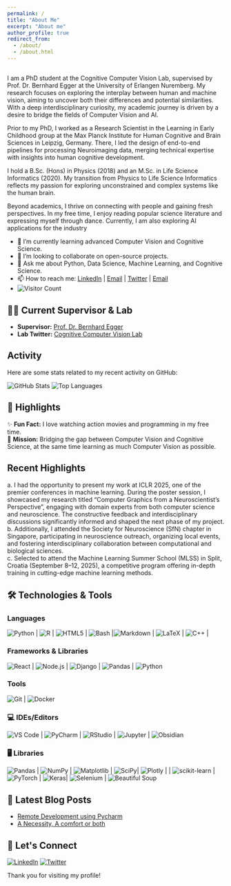 ```yaml
---
permalink: /
title: "About Me"
excerpt: "About me"
author_profile: true
redirect_from: 
  - /about/
  - /about.html
---
```

<H2>
<div align="center">
</div>
</H2>  


I am a PhD student at the Cognitive Computer Vision Lab, supervised by Prof. Dr. Bernhard Egger at the University of Erlangen Nuremberg. My research focuses on exploring the interplay between human and machine vision, aiming to uncover both their differences and potential similarities. With a deep interdisciplinary curiosity, my academic journey is driven by a desire to bridge the fields of Computer Vision and AI.


Prior to my PhD, I worked as a Research Scientist in the Learning in Early Childhood group at the Max Planck Institute for Human Cognitive and Brain Sciences in Leipzig, Germany. There, I led the design of end-to-end pipelines for processing Neuroimaging data, merging technical expertise with insights into human cognitive development.  

I hold a B.Sc. (Hons) in Physics (2018) and an M.Sc. in Life Science Informatics (2020). My transition from Physics to Life Science Informatics reflects my passion for exploring unconstrained and complex systems like the human brain.  

Beyond academics, I thrive on connecting with people and gaining fresh perspectives. In my free time, I enjoy reading popular science literature and expressing myself through dance. Currently, I am also exploring AI applications for the industry

- 🌱 I’m currently learning advanced Computer Vision and Cognitive Science. 
- 👯 I’m looking to collaborate on open-source projects.
- 💬 Ask me about Python, Data Science, Machine Learning, and Cognitive Science.
- 📫 How to reach me: [LinkedIn](https://www.linkedin.com/in/shreyakapoor18) | [Email](mailto:shreya.kapoor@fau.de) | [Twitter](https://x.com/SKapoor_18) | [Email](mailto:kapoorshreya18@gmail.com)
- ![Visitor Count](https://visitor-badge.laobi.icu/badge?page_id=ShreyaKapoor18.yourrepository)

## 🧑‍🏫 Current Supervisor & Lab

- **Supervisor:** [Prof. Dr. Bernhard Egger](https://eggerbernhard.ch)
- **Lab Twitter:** [Cognitive Computer Vision Lab](https://x.com/cogcovi?lang=en)

## Activity

Here are some stats related to my recent activity on GitHub:

![GitHub Stats](https://github-readme-stats.vercel.app/api?username=ShreyaKapoor18&show_icons=true&count_private=true) 
![Top Languages](https://github-readme-stats.vercel.app/api/top-langs/?username=ShreyaKapoor18)

## 🌟 Highlights  

✨ **Fun Fact:** I love watching action movies and programming in my free time.  
🎯 **Mission:** Bridging the gap between Computer Vision and Cognitive Science, at the same time learning as much Computer Vision as possible. 

## Recent Highlights

a. I had the opportunity to present my work at ICLR 2025, one of the premier conferences in machine learning. During the poster session, I showcased my research titled “Computer Graphics from a Neuroscientist’s Perspective”, engaging with domain experts from both computer science and neuroscience. The constructive feedback and interdisciplinary discussions significantly informed and shaped the next phase of my project. <br>
b. Additionally, I attended the Society for Neuroscience (SfN) chapter in Singapore, participating in neuroscience outreach, organizing local events, and fostering interdisciplinary collaboration between computational and biological sciences. <br>
c. Selected to attend the Machine Learning Summer School (MLSS) in Split, Croatia (September 8–12, 2025), a competitive program offering in-depth training in cutting-edge machine learning methods. <br>


## 🛠️ Technologies & Tools



### Languages
![Python](https://img.shields.io/badge/-Python-blue?style=flat-square&logo=python&logoColor=white)  | ![R](https://img.shields.io/badge/-R-blue?style=flat-square&logo=r&logoColor=white)  | ![HTML5](https://img.shields.io/badge/-HTML5-orange?style=flat-square&logo=html5&logoColor=white)  | ![Bash](https://img.shields.io/badge/-Bash-black?style=flat-square&logo=gnu-bash&logoColor=white)  |![Markdown](https://img.shields.io/badge/-Markdown-000000?style=flat-square&logo=markdown&logoColor=white) |  ![LaTeX](https://img.shields.io/badge/-LaTeX-008080?style=flat-square&logo=latex&logoColor=white)  | ![C++](https://img.shields.io/badge/-C++-00599C?style=flat-square&logo=cplusplus&logoColor=white) |
### Frameworks & Libraries
![React](https://img.shields.io/badge/-React-61DAFB?style=flat-square&logo=react&logoColor=black)  | ![Node.js](https://img.shields.io/badge/-Node.js-339933?style=flat-square&logo=node.js&logoColor=white)  | ![Django](https://img.shields.io/badge/-Django-092D2F?style=flat-square&logo=django&logoColor=white) | ![Pandas](https://img.shields.io/badge/-Pandas-150458?style=flat-square&logo=pandas&logoColor=white) | ![Python](https://img.shields.io/badge/-Python-blue?style=flat-square&logo=python&logoColor=white)
### Tools
![Git](https://img.shields.io/badge/-Git-orange?style=flat-square&logo=git)  | ![Docker](https://img.shields.io/badge/-Docker-blue?style=flat-square&logo=docker)  

### 💻 IDEs/Editors
![VS Code](https://img.shields.io/badge/-VS%20Code-blue?style=flat-square&logo=visual-studio-code&logoColor=white) | ![PyCharm](https://img.shields.io/badge/-PyCharm-000000?style=flat-square&logo=pycharm&logoColor=white) | ![RStudio](https://img.shields.io/badge/-RStudio-75AADB?style=flat-square&logo=rstudio&logoColor=white) | ![Jupyter](https://img.shields.io/badge/-Jupyter-orange?style=flat-square&logo=jupyter&logoColor=white) | ![Obsidian](https://img.shields.io/badge/-Obsidian-000000?style=flat-square&logo=obsidian&logoColor=white)

### 🖥️ Libraries
![Pandas](https://img.shields.io/badge/-Pandas-green?style=flat-square&logo=pandas&logoColor=white) | ![NumPy](https://img.shields.io/badge/-NumPy-blue?style=flat-square&logo=numpy&logoColor=white) | ![Matplotlib](https://img.shields.io/badge/-Matplotlib-0077B5?style=flat-square&logo=matplotlib&logoColor=white) | ![SciPy](https://img.shields.io/badge/-SciPy-green?style=flat-square&logo=sci-py&logoColor=white)| ![Plotly](https://img.shields.io/badge/-Plotly-3A4F75?style=flat-square&logo=plotly&logoColor=white) | | ![scikit-learn](https://img.shields.io/badge/-scikit--learn-yellow?style=flat-square&logo=scikit-learn&logoColor=white) | ![PyTorch](https://img.shields.io/badge/-PyTorch-red?style=flat-square&logo=pytorch&logoColor=white) | ![Keras](https://img.shields.io/badge/-Keras-D00000?style=flat-square&logo=keras&logoColor=white)| ![Selenium](https://img.shields.io/badge/-Selenium-43B02A?style=flat-square&logo=selenium&logoColor=white) | ![Beautiful Soup](https://img.shields.io/badge/-Beautiful%20Soup-007A5A?style=flat-square&logo=python&logoColor=white)



## 📝 Latest Blog Posts

<!-- BLOG-POST-LIST:START -->
- [Remote Development using Pycharm](https://medium.com/@shreyakapoor18/remote-development-using-pycharm-f89f08f13928)
- [A Necessity, A comfort or both](https://medium.com/@shreyakapoor18/a-necessity-a-comfort-or-both-890aa9015b9d)
<!-- BLOG-POST-LIST:END -->

## 🤝 Let's Connect

[![LinkedIn](https://img.shields.io/badge/LinkedIn-blue?style=for-the-badge&logo=linkedin)](https://www.linkedin.com/in/shreyakapoor18)
[![Twitter](https://img.shields.io/badge/Twitter-blue?style=for-the-badge&logo=twitter)](https://twitter.com/skapoor_18)

Thank you for visiting my profile! 
